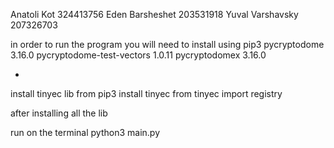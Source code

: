 Anatoli Kot 324413756
Eden Barsheshet 203531918
Yuval Varshavsky 207326703

in order to run the program you will need to install using pip3 pycryptodome 3.16.0 pycryptodome-test-vectors 1.0.11 pycryptodomex 3.16.0

+ 

install tinyec lib from pip3 install tinyec
from tinyec import registry

after installing all the lib

run on the terminal python3 main.py